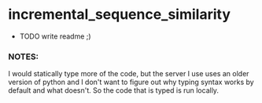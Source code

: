 # incremental_sequence_similarity

* TODO write readme ;)

### NOTES:
I would statically type more of the code, but the server I use uses an older version of python and I don't want
to figure out why typing syntax works by default and what doesn't. So the code that is typed is run locally.
